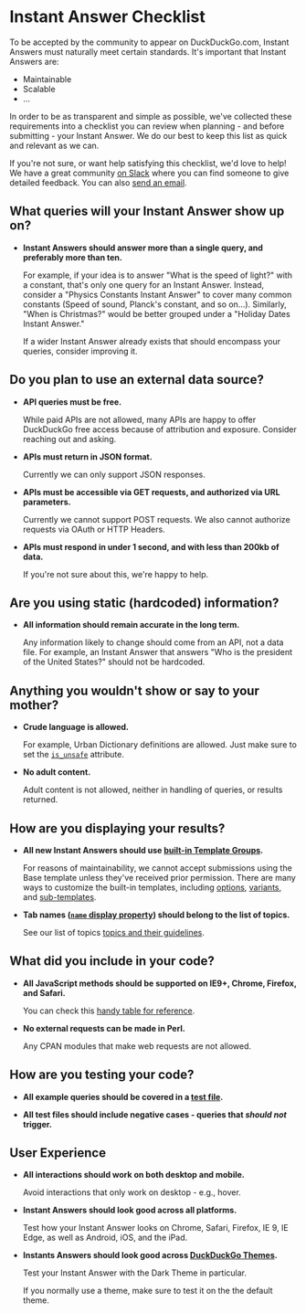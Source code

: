 # Instant Answer Checklist

To be accepted by the community to appear on DuckDuckGo.com, Instant Answers must naturally meet certain standards. It's important that Instant Answers are:

- Maintainable
- Scalable
- ...

In order to be as transparent and simple as possible, we've collected these requirements into a checklist you can review when planning - and before submitting - your Instant Answer. We do our best to keep this list as quick and relevant as we can.

If you're not sure, or want help satisfying this checklist, we'd love to help! We have a great community [on Slack](mailto:QuackSlack@duckduckgo.com?subject=AddMe) where you can find someone to give detailed feedback. You can also [send an email](mailto:open@duckduckgo.com).

## What queries will your Instant Answer show up on?

- **Instant Answers should answer more than a single query, and preferably more than ten.**

	For example, if your idea is to answer "What is the speed of light?" with a constant, that's only one query for an Instant Answer. Instead, consider a "Physics Constants Instant Answer" to cover many common constants (Speed of sound, Planck's constant, and so on...). Similarly, "When is Christmas?" would be better grouped under a "Holiday Dates Instant Answer."
	
	If a wider Instant Answer already exists that should encompass your queries, consider improving it.

## Do you plan to use an external data source?

- **API queries must be free.**

	While paid APIs are not allowed, many APIs are happy to offer DuckDuckGo free access because of attribution and exposure. Consider reaching out and asking.
	
- **APIs must return in JSON format.**

	Currently we can only support JSON responses.
	
- **APIs must be accessible via GET requests, and authorized via URL parameters.**

	Currently we cannot support POST requests. We also cannot authorize requests via OAuth or HTTP Headers.
	
- **APIs must respond in under 1 second, and with less than 200kb of data.**

	If you're not sure about this, we're happy to help.

## Are you using static (hardcoded) information?

- **All information should remain accurate in the long term.**

	Any information likely to change should come from an API, not a data file. For example, an Instant Answer that answers "Who is the president of the United States?" should not be hardcoded.
	
## Anything you wouldn't show or say to your mother?

- **Crude language is allowed.**

	For example, Urban Dictionary definitions are allowed. Just make sure to set the [`is_unsafe`](#) attribute.

- **No adult content.**

	Adult content is not allowed, neither in handling of queries, or results returned.
	
## How are you displaying your results?

- **All new Instant Answers should use [built-in Template Groups](#).**

	For reasons of maintainability, we cannot accept submissions using the Base template unless they've received prior permission. There are many ways to customize the built-in templates, including [options](#), [variants](#), and [sub-templates](#).
	
- **Tab names ([`name` display property](#)) should belong to the list of topics.**

	See our list of topics [topics and their guidelines](#).
	
## What did you include in your code?

- **All JavaScript methods should be supported on IE9+, Chrome, Firefox, and Safari.**

	You can check this [handy table for reference](http://kangax.github.io/compat-table/es5/).
	
- **No external requests can be made in Perl.**

	Any CPAN modules that make web requests are not allowed.
	
## How are you testing your code?

- **All example queries should be covered in a [test file](#).**

- **All test files should include negative cases - queries that *should not* trigger.**
	
## User Experience

- **All interactions should work on both desktop and mobile.**

	Avoid interactions that only work on desktop - e.g., hover.
	
- **Instant Answers should look good across all platforms.**

	Test how your Instant Answer looks on Chrome, Safari, Firefox, IE 9, IE Edge, as well as Android, iOS, and the iPad.

- **Instants Answers should look good across [DuckDuckGo Themes](#).**

	Test your Instant Answer with the Dark Theme in particular. 
	
	If you normally use a theme, make sure to test it on the the default theme.
	
